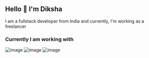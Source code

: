 ## Hello 👋 I'm Diksha 
I am a fullstack developer from India and currently, I'm working as a freelancer

### Currently I am working with
![image](https://github.com/diksha-singh-17/diksha-singh-17/assets/85927937/8cac3f51-696b-48c4-bc1d-0e3c624f02b3) ![image](https://github.com/diksha-singh-17/diksha-singh-17/assets/85927937/b9279f45-fe4e-4531-b92f-86feceeabf4a) ![image](https://github.com/diksha-singh-17/diksha-singh-17/assets/85927937/af0483c4-ef14-4b69-b235-8ef4b27db89c)







